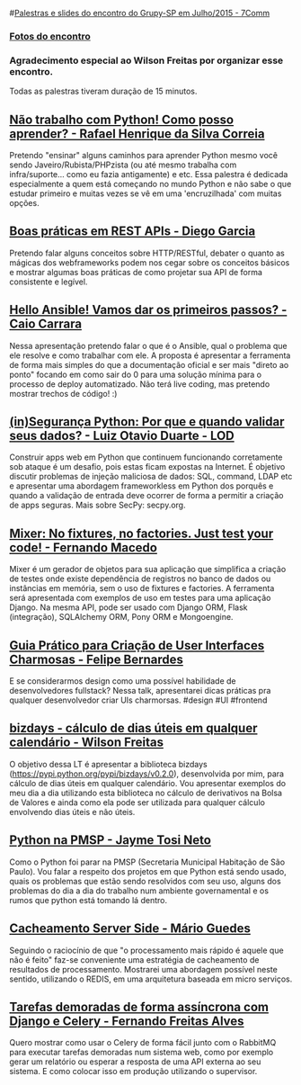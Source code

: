 #[Palestras e slides do encontro do Grupy-SP em Julho/2015 - 7Comm](http://www.meetup.com/pt/Grupy-SP/events/223534171/)

### [Fotos do encontro](https://www.flickr.com/photos/37128592@N03/sets/72157656023090398)

### Agradecimento especial ao Wilson Freitas por organizar esse encontro.

Todas as palestras tiveram duração de 15 minutos.

## [Não trabalho com Python! Como posso aprender? - Rafael Henrique da Silva Correia](https://speakerdeck.com/rafaelhenrique/nao-trabalho-com-python-como-posso-aprender)

Pretendo "ensinar" alguns caminhos para aprender Python mesmo você sendo Javeiro/Rubista/PHPzista (ou até mesmo trabalha com infra/suporte... como eu fazia antigamente) e etc. Essa palestra é dedicada especialmente a quem está começando no mundo Python e não sabe o que estudar primeiro e muitas vezes se vê em uma 'encruzilhada' com muitas opções.

## [Boas práticas em REST APIs - Diego Garcia](https://speakerdeck.com/drgarcia1986/boas-praticas-em-rest-apis)

Pretendo falar alguns conceitos sobre HTTP/RESTful, debater o quanto as mágicas dos webframeworks podem nos cegar sobre os conceitos básicos e mostrar algumas boas práticas de como projetar sua API de forma consistente e legível.

## [Hello Ansible! Vamos dar os primeiros passos? - Caio Carrara](https://speakerdeck.com/cacarrara/hello-ansible-vamos-dar-os-primeiros-passos)

Nessa apresentação pretendo falar o que é o Ansible, qual o problema que ele resolve e como trabalhar com ele. A proposta é apresentar a ferramenta de forma mais simples do que a documentação oficial e ser mais "direto ao ponto" focando em como sair do 0 para uma solução mínima para o processo de deploy automatizado. Não terá live coding, mas pretendo mostrar trechos de código! :)

## [(in)Segurança Python: Por que e quando validar seus dados? - Luiz Otavio Duarte - LOD](http://br.secpy.org/wp-content/uploads/2015/07/CommandInjection-GruPy-201507.pdf)

Construir apps web em Python que continuem funcionando corretamente sob ataque é um desafio, pois estas ficam expostas na Internet. É objetivo discutir problemas de injeção maliciosa de dados: SQL, command, LDAP etc e apresentar uma abordagem frameworkless em Python dos porquês e quando a validação de entrada deve ocorrer de forma a permitir a criação de apps seguras. Mais sobre SecPy: secpy.org.

## [Mixer: No fixtures, no factories. Just test your code! - Fernando Macedo](http://fgmacedo.github.io/talks/grupysp_mixer/#/)

Mixer é um gerador de objetos para sua aplicação que simplifica a criação de testes onde existe dependência de registros no banco de dados ou instâncias em memória, sem o uso de fixtures e factories. A ferramenta será apresentada com exemplos de uso em testes para uma aplicação Django. Na mesma API, pode ser usado com Django ORM, Flask (integração), SQLAlchemy ORM, Pony ORM e Mongoengine.

## [Guia Prático para Criação de User Interfaces Charmosas - Felipe Bernardes](https://speakerdeck.com/felipebernardes/guia-pratico-para-criacao-de-user-interfaces-charmosas)

E se considerarmos design como uma possível habilidade de desenvolvedores fullstack? Nessa talk, apresentarei dicas práticas pra qualquer desenvolvedor criar UIs charmorsas. #design #UI #frontend

## [bizdays - cálculo de dias úteis em qualquer calendário - Wilson Freitas](http://aboutwilson.net/talks/bizdays.slides.html#/)

O objetivo dessa LT é apresentar a biblioteca bizdays (https://pypi.python.org/pypi/bizdays/v0.2.0), desenvolvida por mim, para cálculo de dias úteis em qualquer calendário. Vou apresentar exemplos do meu dia a dia utilizando esta biblioteca no cálculo de derivativos na Bolsa de Valores e ainda como ela pode ser utilizada para qualquer cálculo envolvendo dias úteis e não úteis.

## [Python na PMSP - Jayme Tosi Neto](http://de.slideshare.net/kalkehcoisa1/apresentacao-pmspcohab-grupy)

Como o Python foi parar na PMSP (Secretaria Municipal Habitação de São Paulo). Vou falar a respeito dos projetos em que Python está sendo usado, quais os problemas que estão sendo resolvidos com seu uso, alguns dos problemas do dia a dia do trabalho num ambiente governamental e os rumos que python está tomando lá dentro.

## [Cacheamento Server Side - Mário Guedes](http://pt.slideshare.net/jmarioguedes/cacheamento-server-side)

Seguindo o raciocínio de que "o processamento mais rápido é aquele que não é feito" faz-se conveniente uma estratégia de cacheamento de resultados de processamento. Mostrarei uma abordagem possível neste sentido, utilizando o REDIS, em uma arquitetura baseada em micro serviços.

## [Tarefas demoradas de forma assíncrona com Django e Celery - Fernando Freitas Alves](http://www.slideshare.net/ffreitasalves/tarefas-demoradas-de-forma-assncrona-com-django-e-celery)

Quero mostrar como usar o Celery de forma fácil junto com o RabbitMQ para executar tarefas demoradas num sistema web, como por exemplo gerar um relatório ou esperar a resposta de uma API externa ao seu sistema. E como colocar isso em produção utilizando o supervisor.
